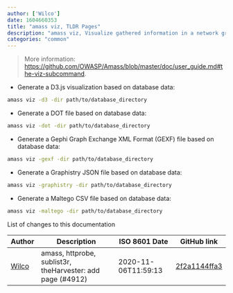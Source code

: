 ```yaml
---
author: ['Wilco']
date: 1604660353
title: "amass viz, TLDR Pages"
description: "amass viz, Visualize gathered information in a network graph."
categories: "common"
---
```

> More information: <https://github.com/OWASP/Amass/blob/master/doc/user_guide.md#the-viz-subcommand>.

- Generate a D3.js visualization based on database data:

```bash
amass viz -d3 -dir path/to/database_directory
```

- Generate a DOT file based on database data:

```bash
amass viz -dot -dir path/to/database_directory
```

- Generate a Gephi Graph Exchange XML Format (GEXF) file based on database data:

```bash
amass viz -gexf -dir path/to/database_directory
```

- Generate a Graphistry JSON file based on database data:

```bash
amass viz -graphistry -dir path/to/database_directory
```

- Generate a Maltego CSV file based on database data:

```bash
amass viz -maltego -dir path/to/database_directory
```
List of changes to this documentation


Author | Description | ISO 8601 Date | GitHub link
------|-----|-----|-----
[Wilco](mailto:wilcovanbeijnum@gmail.com) | amass, httprobe, sublist3r, theHarvester: add page (#4912) | 2020-11-06T11:59:13 | [2f2a1144ffa3](https://github.com/tldr-pages/tldr/commit/2f2a1144ffa33fd43055c7cc7ef5c1b8d5ad224f)

